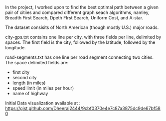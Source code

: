 In the project, I worked upon to find the best optimal path between a given pair of citiies and compared different graph seach algorithms, namley, Breadth First Search, Dpeth FIrst Search, Uniform Cost, and A-star. 

The dataset consisits of North American (though mostly U.S.) major roads.

city-gps.txt contains one line per city, with three fields per line, delimited by spaces. The first field is the city, followed by the latitude, followed by the longitude.

road-segments.txt has one line per road segment connecting two cities.
The space delimited fields are:

- first city
- second city
- length (in miles)
- speed limit (in miles per hour)
- name of highway

Initial Data visualization available at : https://gist.github.com/Dheeraj2444/9cbf0370e4e7c87a3875dc9de67bf580